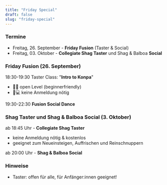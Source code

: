 ```yaml
---
title: "Friday Special"
draft: false
slug: "friday-special"
---
```


### Termine

- Freitag, 26. September - **Friday Fusion** (Taster & Social)
- Freitag, 03. Oktober - **Collegiate Shag Taster** und Shag & Balboa **Social**

### Friday Fusion (26. September)
18:30-19:30 Taster Class: "**Intro to Konpa**"
- 🐣🦩 open Level (beginnerfriendly)
- 📝💻 keine Anmeldung nötig

19:30-22:30 **Fusion Social Dance**

### Shag Taster und Shag & Balboa Social (3. Oktober)
ab 18:45 Uhr - **Collegiate Shag Taster**
- keine Anmeldung nötig & kostenlos
- geeignet zum Neueinsteigen, Auffrischen und Reinschnuppern

ab 20:00 Uhr - **Shag & Balboa Social**

### Hinweise
- Taster: offen für alle, für Anfänger:innen geeignet!
